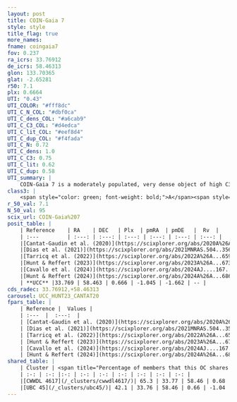 ```yaml
---
layout: post
title: COIN-Gaia 7
style: style
title_flag: true
more_names: 
fname: coingaia7
fov: 0.237
ra_icrs: 33.76912
de_icrs: 58.46313
glon: 133.70365
glat: -2.65281
r50: 7.1
plx: 0.6664
UTI: "0.43"
UTI_COLOR: "#fff8dc"
UTI_C_N_COL: "#dbf0ca"
UTI_C_dens_COL: "#a6cab9"
UTI_C_C3_COL: "#d4edca"
UTI_C_lit_COL: "#eef8d4"
UTI_C_dup_COL: "#f4fada"
UTI_C_N: 0.72
UTI_C_dens: 1.0
UTI_C_C3: 0.75
UTI_C_lit: 0.62
UTI_C_dup: 0.58
UTI_summary: |
    COIN-Gaia 7 is a moderately populated, very dense object of high C3 quality. It is moderately studied in the literature.<br><br>This is likely a unique object, which shares a moderate percentage of members with at least one previously reported entry.
class3: |
    <span style="color: green; font-weight: bold;">A</span><span style="color: #FFC300; font-weight: bold;">B</span>
r_50_val: 7.1
N_50_val: 95
scix_url: COIN-Gaia%207
posit_table: |
    | Reference    | RA    | DEC   | Plx  | pmRA  | pmDE   |  Rv  |
    | :---         | :---: | :---: | :---: | :---: | :---: | :---: |
    |[Cantat-Gaudin et al. (2020)](https://scixplorer.org/abs/2020A%26A...640A...1C) | 33.738 | 58.466 | 0.648 | -1.043 | -1.548 | -- |
    |[Dias et al. (2021)](https://scixplorer.org/abs/2021MNRAS.504..356D) | 33.712 | 58.443 | 0.646 | -1.047 | -1.546 | -- |
    |[Tarricq et al. (2022)](https://scixplorer.org/abs/2022A%26A...659A..59T) | 33.762 | 58.395 | 0.689 | -1.029 | -1.654 | -- |
    |[Hunt & Reffert (2023)](https://scixplorer.org/abs/2023A%26A...673A.114H) | 33.753 | 58.459 | 0.662 | -1.057 | -1.65 | -- |
    |[Cavallo et al. (2024)](https://scixplorer.org/abs/2024AJ....167...12C) | 33.797 | 58.454 | 0.665 | -- | -- | -- |
    |[Hunt & Reffert (2024)](https://scixplorer.org/abs/2024A%26A...686A..42H) | 33.753 | 58.459 | 0.662 | -1.057 | -1.65 | -- |
    | **UCC** |33.769 | 58.463 | 0.666 | -1.045 | -1.662 | -- | 
cds_radec: 33.76912,+58.46313
carousel: UCC_HUNT23_CANTAT20
fpars_table: |
    | Reference |  Values |
    | :---  |  :---:  |
    | [Cantat-Gaudin et al. (2020)](https://scixplorer.org/abs/2020A%26A...640A...1C) | `AVNN=1.36, DMNN=10.86, AgeNN=7.76` |
    | [Dias et al. (2021)](https://scixplorer.org/abs/2021MNRAS.504..356D) | `Av=1.681, Dist=1334, logage=7.941, [Fe/H]=0.1` |
    | [Tarricq et al. (2022)](https://scixplorer.org/abs/2022A%26A...659A..59T) | `Dist=1429, logAgeNN=7.79` |
    | [Hunt & Reffert (2023)](https://scixplorer.org/abs/2023A%26A...673A.114H) | `AV50=1.567, diffAV50=1.358, MOD50=10.726, logAge50=8.18` |
    | [Cavallo et al. (2024)](https://scixplorer.org/abs/2024AJ....167...12C) | `AV50=1.73, dMod50=11.04, logAge50=7.86, [Fe/H]50=0.34` |
    | [Hunt & Reffert (2024)](https://scixplorer.org/abs/2024A%26A...686A..42H) | `MassJ=385.682` |
shared_table: |
    | Cluster | <span title="Percentage of members that this OC shares with the ones listed">%</span>   | RA   | DEC   | Plx   | pmRA  | pmDE  | Rv | UTI |
    | :-: | :-: |:-: | :-: | :-: | :-: | :-: | :-: | :-: |
    |[CWWDL 4617](/_clusters/cwwdl4617/)| 65.3 | 33.77 | 58.46 | 0.68 | -1.05 | -1.67 | -- |0.0 |
    |[UBC 45](/_clusters/ubc45/)| 42.1 | 33.76 | 58.46 | 0.66 | -1.04 | -1.64 | -- |0.43 |
---
```


